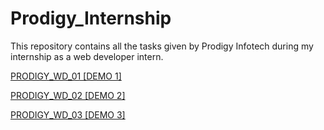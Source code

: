 # Prodigy_Internship
This repository contains all the tasks given by Prodigy Infotech during my internship as a web developer intern.

[PRODIGY_WD_01 [DEMO 1]](https://umarkhayyam-dev.github.io/Prodigy_Internship/PRODIGY_WD_01)

[PRODIGY_WD_02 [DEMO 2]](https://umarkhayyam-dev.github.io/Prodigy_Internship/PRODIGY_WD_02)

[PRODIGY_WD_03 [DEMO 3]](https://umarkhayyam-dev.github.io/Prodigy_Internship/PRODIGY_WD_03)

